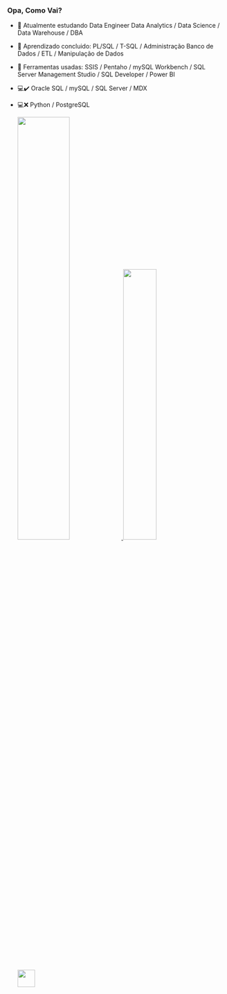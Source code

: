 ### Opa, Como Vai?

- 🔭 Atualmente estudando Data Engineer Data Analytics / Data Science / Data Warehouse / DBA
- 🌱 Aprendizado concluido: PL/SQL / T-SQL / Administração Banco de Dados / ETL / Manipulação de Dados 
- 🔧 Ferramentas usadas: SSIS / Pentaho / mySQL Workbench / SQL Server Management Studio / SQL Developer / Power BI
- 💻✔️ Oracle SQL / mySQL / SQL Server / MDX
- 💻❌ Python / PostgreSQL

  <div>
  <a href="https://github.com/henryjks">
  <img width="50%" src="https://github-readme-stats.vercel.app/api?username=henryjks&show_icons=true&theme=vision-friendly-dark&include_all_commits=true&count_private=true"/>
  <img width="40%" src="https://github-readme-stats.vercel.app/api/top-langs/?username=henryjks&layout=compact&langs_count=7&theme=vision-friendly-dark"/>
  </div>
  
  <div style="display: inline_block"><br>      
   <img align="center" height="40" width="40" src="https://cdn.jsdelivr.net/gh/devicons/devicon/icons/mysql/mysql-original-wordmark.svg" />

    
  
         
          
  </div>
  
 
          
  


